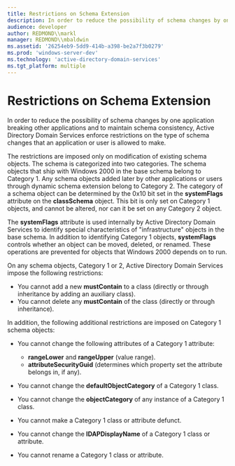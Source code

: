 ```yaml
---
title: Restrictions on Schema Extension
description: In order to reduce the possibility of schema changes by one application breaking other applications and to maintain schema consistency, Active Directory Domain Services enforce restrictions on the type of schema changes that an application or user is allowed to make.
audience: developer
author: REDMOND\\markl
manager: REDMOND\\mbaldwin
ms.assetid: '26254eb9-5dd9-414b-a398-be2a7f3b0279'
ms.prod: 'windows-server-dev'
ms.technology: 'active-directory-domain-services'
ms.tgt_platform: multiple
---
```


# Restrictions on Schema Extension

In order to reduce the possibility of schema changes by one application breaking other applications and to maintain schema consistency, Active Directory Domain Services enforce restrictions on the type of schema changes that an application or user is allowed to make.

The restrictions are imposed only on modification of existing schema objects. The schema is categorized into two categories. The schema objects that ship with Windows 2000 in the base schema belong to Category 1. Any schema objects added later by other applications or users through dynamic schema extension belong to Category 2. The category of a schema object can be determined by the 0x10 bit set in the **systemFlags** attribute on the **classSchema** object. This bit is only set on Category 1 objects, and cannot be altered, nor can it be set on any Category 2 object.

The **systemFlags** attribute is used internally by Active Directory Domain Services to identify special characteristics of "infrastructure" objects in the base schema. In addition to identifying Category 1 objects, **systemFlags** controls whether an object can be moved, deleted, or renamed. These operations are prevented for objects that Windows 2000 depends on to run.

On any schema objects, Category 1 or 2, Active Directory Domain Services impose the following restrictions:

-   You cannot add a new **mustContain** to a class (directly or through inheritance by adding an auxiliary class).
-   You cannot delete any **mustContain** of the class (directly or through inheritance).

In addition, the following additional restrictions are imposed on Category 1 schema objects:

-   You cannot change the following attributes of a Category 1 attribute:

    -   **rangeLower** and **rangeUpper** (value range).
    -   **attributeSecurityGuid** (determines which property set the attribute belongs in, if any).

-   You cannot change the **defaultObjectCategory** of a Category 1 class.
-   You cannot change the **objectCategory** of any instance of a Category 1 class.
-   You cannot make a Category 1 class or attribute defunct.
-   You cannot change the **lDAPDisplayName** of a Category 1 class or attribute.
-   You cannot rename a Category 1 class or attribute.

 

 




